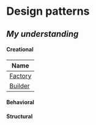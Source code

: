 # Design patterns

## _My understanding_

#### Creational

| Name                          |
| ----------------------------- |
| [Factory](behavioral/factory) |
| [Builder](behavioral/builder) |

#### Behavioral

#### Structural

